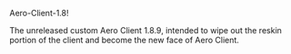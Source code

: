 
Aero-Client-1.8!

The unreleased custom Aero Client 1.8.9, intended to wipe out the reskin portion of the client and become the new face of Aero Client.
